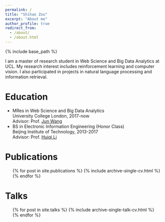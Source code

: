 ```yaml
---
permalink: /
title: "Shihao Zou"
excerpt: "About me"
author_profile: true
redirect_from: 
  - /about/
  - /about.html
---
```


{% include base_path %}

I am a master of research student in Web Science and Big Data Analytics at UCL. My research interest includes reinforcement learning and computer vision. I also participated in projects in natural language processing and information retrieval.

Education
======
* MRes in Web Science and Big Data Analytics  
  University College London, 2017-now  
  Advisor: Prof. [Jun Wang](http://www0.cs.ucl.ac.uk/staff/Jun.Wang/)
* BS in Electronic Information Engineering (Honor Class)  
  Beijing Institute of Technology, 2013-2017  
  Advisor: Prof. [Huiqi Li](http://isc.bit.edu.cn/schools/iae/knowinprofessors10/113101.htm)

Publications
======
  <ul>{% for post in site.publications %}
    {% include archive-single-cv.html %}
  {% endfor %}</ul>
  
Talks
======
  <ul>{% for post in site.talks %}
    {% include archive-single-talk-cv.html %}
  {% endfor %}</ul>


